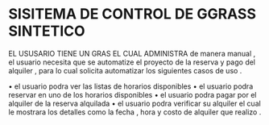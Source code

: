 # SISITEMA DE  CONTROL DE GGRASS SINTETICO
EL USUSARIO TIENE UN GRAS EL CUAL ADMINISTRA de manera manual , el usuario necesita que se automatize el proyecto de la reserva y pago del alquiler , para lo cual solicita automatizar los siguientes casos de uso .

   • el usuario podra ver las listas de horarios disponibles 
   • el usuario podra reservar en uno de los horarios disponibles 
   • el usuario podra pagar por el alquiler de la reserva alquilada 
   • el usuario podra verificar su alquiler el cual le mostrara los detalles como la fecha , hora y costo de alquiler que realizo .
